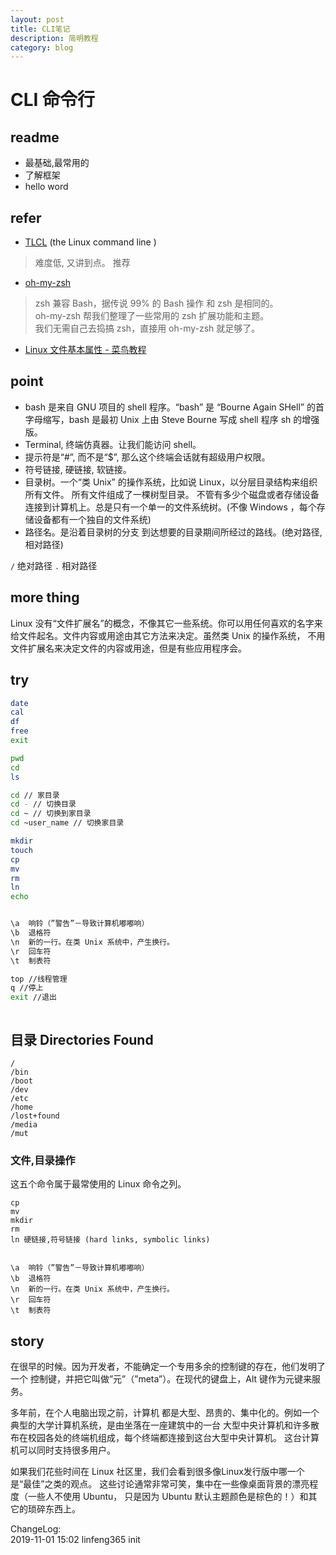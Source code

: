 ```yaml
---
layout: post
title: CLI笔记
description: 简明教程
category: blog
---
```


# CLI 命令行

## readme
- 最基础,最常用的
- 了解框架
- hello word



## refer


- [TLCL](http://billie66.github.io/TLCL/book/) (the Linux command line )  
>难度低, 又讲到点。 推荐
- [oh-my-zsh](https://ohmyz.sh/)  
>zsh 兼容 Bash，据传说 99% 的 Bash 操作 和 zsh 是相同的。  
oh-my-zsh 帮我们整理了一些常用的 zsh 扩展功能和主题。  
我们无需自己去捣搞 zsh，直接用 oh-my-zsh 就足够了。

- [Linux 文件基本属性 - 菜鸟教程](https://www.runoob.com/linux/linux-file-attr-permission.html)


## point
 
- bash 是来自 GNU 项目的 shell 程序。“bash” 是 “Bourne Again SHell” 的首字母缩写，bash 是最初 Unix 上由 Steve Bourne 写成 shell 程序 sh 的增强版。
- Terminal, 终端仿真器。让我们能访问 shell。
- 提示符是“#”, 而不是“$”, 那么这个终端会话就有超级用户权限。
- 符号链接, 硬链接, 软链接。
- 目录树。一个“类 Unix” 的操作系统，比如说 Linux，以分层目录结构来组织所有文件。 所有文件组成了一棵树型目录。
不管有多少个磁盘或者存储设备连接到计算机上。总是只有一个单一的文件系统树。(不像 Windows ，每个存储设备都有一个独自的文件系统)
- 路径名。是沿着目录树的分支 到达想要的目录期间所经过的路线。(绝对路径,相对路径)

`/` 绝对路径
`.` 相对路径

## more thing

Linux 没有“文件扩展名”的概念，不像其它一些系统。你可以用任何喜欢的名字来给文件起名。文件内容或用途由其它方法来决定。虽然类 Unix 的操作系统， 不用文件扩展名来决定文件的内容或用途，但是有些应用程序会。


## try


```sh
date
cal
df
free
exit
```

```sh
pwd
cd
ls
```


```sh
cd // 家目录
cd - // 切换目录
cd ~ // 切换到家目录
cd ~user_name // 切换家目录
```

```sh
mkdir
touch	
cp
mv
rm
ln 
echo
```


```sh

\a	响铃（”警告”－导致计算机嘟嘟响）
\b	退格符
\n	新的一行。在类 Unix 系统中，产生换行。
\r	回车符
\t	制表符
```

```sh
top //线程管理
q //停上
exit //退出

```

```sh

```

## 目录 Directories Found 
```
/
/bin
/boot
/dev
/etc
/home
/lost+found
/media
/mut

```

### 文件,目录操作

这五个命令属于最常使用的 Linux 命令之列。
```
cp
mv
mkdir
rm
ln 硬链接,符号链接 (hard links, symbolic links)
```


```

\a	响铃（”警告”－导致计算机嘟嘟响）
\b	退格符
\n	新的一行。在类 Unix 系统中，产生换行。
\r	回车符
\t	制表符
```

## story

在很早的时候。因为开发者，不能确定一个专用多余的控制键的存在，他们发明了一个 控制键，并把它叫做”元”（”meta”）。在现代的键盘上，Alt 键作为元键来服务。 


多年前，在个人电脑出现之前，计算机 都是大型、昂贵的、集中化的。例如一个典型的大学计算机系统，是由坐落在一座建筑中的一台 大型中央计算机和许多散布在校园各处的终端机组成，每个终端都连接到这台大型中央计算机。 这台计算机可以同时支持很多用户。


如果我们花些时间在 Linux 社区里，我们会看到很多像Linux发行版中哪一个是“最佳”之类的观点。 这些讨论通常非常可笑，集中在一些像桌面背景的漂亮程度（一些人不使用 Ubuntu， 只是因为 Ubuntu 默认主题颜色是棕色的！）和其它的琐碎东西上。

ChangeLog:  
2019-11-01 15:02 linfeng365 init  